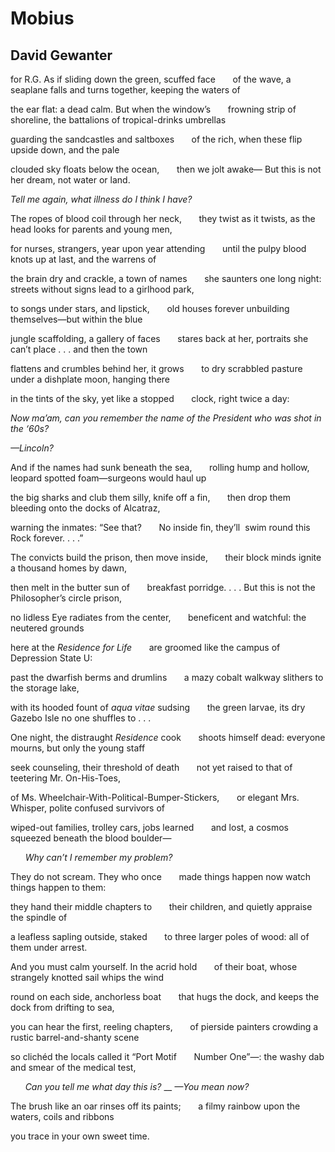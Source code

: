 # Mobius
## David Gewanter
for R.G.
As if sliding down the green, scuffed face
      of the wave, a seaplane falls
and turns together, keeping the waters of

the ear flat: a dead calm. But when the window’s
      frowning strip of shoreline,
the battalions of tropical-drinks umbrellas

guarding the sandcastles and saltboxes
      of the rich,
when these flip upside down, and the pale

clouded sky floats below the ocean,
      then we jolt awake—
But this is not her dream, not water or land.

_Tell me again, what illness do I think I have?_

The ropes of blood coil through her neck,
      they twist as it twists,
as the head looks for parents and young men,

for nurses, strangers, year upon year attending
      until the pulpy blood
knots up at last, and the warrens of

the brain dry and crackle, a town of names
      she saunters one long night:
streets without signs lead to a girlhood park,

to songs under stars, and lipstick,
      old houses forever
unbuilding themselves—but within the blue

jungle scaffolding, a gallery of faces
      stares back at her,
portraits she can’t place . . . and then the town

flattens and crumbles behind her, it grows
      to dry scrabbled pasture
under a dishplate moon, hanging there

in the tints of the sky, yet like a stopped
      clock, right twice a day:

_Now ma’am, can you remember the name of_
_the President who was shot in the ‘60s?_

_—Lincoln?_

And if the names had sunk beneath the sea,
      rolling hump and hollow,
leopard spotted foam—surgeons would haul up

the big sharks and club them silly, knife off a fin,
      then drop them
bleeding onto the docks of Alcatraz,

warning the inmates: “See that?
      No inside fin,
they’ll  swim round this Rock forever. . . .”

The convicts build the prison, then move inside,
      their block minds
ignite a thousand homes by dawn,

then melt in the butter sun of
      breakfast porridge. . . .
But this is not the Philosopher’s circle prison,

no lidless Eye radiates from the center,
      beneficent
and watchful: the neutered grounds

here at the _Residence for Life_
      are groomed
like the campus of Depression State U:

past the dwarfish berms and drumlins
      a mazy cobalt
walkway slithers to the storage lake,

with its hooded fount of _aqua vitae_ sudsing
      the green larvae,
its dry Gazebo Isle no one shuffles to . . .

One night, the distraught _Residence_ cook
      shoots himself dead:
everyone mourns, but only the young staff

seek counseling, their threshold of death
      not yet raised
to that of teetering Mr. On-His-Toes,

of Ms. Wheelchair-With-Political-Bumper-Stickers,
      or elegant
Mrs. Whisper, polite confused survivors of

wiped-out families, trolley cars, jobs learned
      and lost, a cosmos
squeezed beneath the blood boulder—

      _Why can’t I remember my problem?_

They do not scream. They who once
      made things happen
now watch things happen to them:

they hand their middle chapters to
      their children,
and quietly appraise the spindle of

a leafless sapling outside, staked
      to three larger
poles of wood: all of them under arrest.

And you must calm yourself. In the acrid hold
      of their boat,
whose strangely knotted sail whips the wind

round on each side, anchorless boat
      that hugs the dock,
and keeps the dock from drifting to sea,

you can hear the first, reeling chapters,
      of pierside painters
crowding a rustic barrel-and-shanty scene

so clichéd the locals called it “Port Motif
      Number One”—:
the washy dab and smear of the medical test,

      _Can you tell me what day this is?_
__
_—You mean now?_

The brush like an oar rinses off its paints;
      a filmy rainbow
upon the waters, coils and ribbons

you trace in your own sweet time.